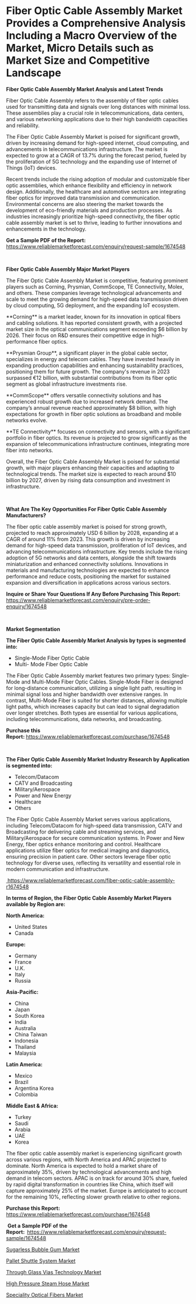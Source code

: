 <p><h1>Fiber Optic Cable Assembly Market Provides a Comprehensive Analysis Including a Macro Overview of the Market, Micro Details such as Market Size and Competitive Landscape</h1></p><p><strong>Fiber Optic Cable Assembly Market Analysis and Latest Trends</strong></p>
<p><p>Fiber Optic Cable Assembly refers to the assembly of fiber optic cables used for transmitting data and signals over long distances with minimal loss. These assemblies play a crucial role in telecommunications, data centers, and various networking applications due to their high bandwidth capacities and reliability. </p><p>The Fiber Optic Cable Assembly Market is poised for significant growth, driven by increasing demand for high-speed internet, cloud computing, and advancements in telecommunications infrastructure. The market is expected to grow at a CAGR of 13.7% during the forecast period, fueled by the proliferation of 5G technology and the expanding use of Internet of Things (IoT) devices. </p><p>Recent trends include the rising adoption of modular and customizable fiber optic assemblies, which enhance flexibility and efficiency in network design. Additionally, the healthcare and automotive sectors are integrating fiber optics for improved data transmission and communication. Environmental concerns are also steering the market towards the development of eco-friendly materials and production processes. As industries increasingly prioritize high-speed connectivity, the fiber optic cable assembly market is set to thrive, leading to further innovations and enhancements in the technology.</p></p>
<p><strong>Get a Sample PDF of the Report:&nbsp;</strong> <a href="https://www.reliablemarketforecast.com/enquiry/request-sample/1674548?utm_campaign=1127&utm_medium=2&utm_source=Github&utm_content=ia&utm_term=10102024&utm_id=fiber-optic-cable-assembly">https://www.reliablemarketforecast.com/enquiry/request-sample/1674548</a></p>
<p>&nbsp;</p>
<p><strong>Fiber Optic Cable Assembly Major Market Players</strong></p>
<p><p>The Fiber Optic Cable Assembly Market is competitive, featuring prominent players such as Corning, Prysmian, CommScope, TE Connectivity, Molex, and others. These companies leverage technological advancements and scale to meet the growing demand for high-speed data transmission driven by cloud computing, 5G deployment, and the expanding IoT ecosystem.</p><p>**Corning** is a market leader, known for its innovation in optical fibers and cabling solutions. It has reported consistent growth, with a projected market size in the optical communications segment exceeding $6 billion by 2026. Their focus on R&D ensures their competitive edge in high-performance fiber optics.</p><p>**Prysmian Group**, a significant player in the global cable sector, specializes in energy and telecom cables. They have invested heavily in expanding production capabilities and enhancing sustainability practices, positioning them for future growth. The company's revenue in 2023 surpassed €12 billion, with substantial contributions from its fiber optic segment as global infrastructure investments rise.</p><p>**CommScope** offers versatile connectivity solutions and has experienced robust growth due to increased network demand. The company’s annual revenue reached approximately $8 billion, with high expectations for growth in fiber optic solutions as broadband and mobile networks evolve.</p><p>**TE Connectivity** focuses on connectivity and sensors, with a significant portfolio in fiber optics. Its revenue is projected to grow significantly as the expansion of telecommunications infrastructure continues, integrating more fiber into networks.</p><p>Overall, the Fiber Optic Cable Assembly Market is poised for substantial growth, with major players enhancing their capacities and adapting to technological trends. The market size is expected to reach around $10 billion by 2027, driven by rising data consumption and investment in infrastructure.</p></p>
<p>&nbsp;</p>
<p><strong>What Are The Key Opportunities For Fiber Optic Cable Assembly Manufacturers?</strong></p>
<p><p>The fiber optic cable assembly market is poised for strong growth, projected to reach approximately USD 6 billion by 2028, expanding at a CAGR of around 11% from 2023. This growth is driven by increasing demand for high-speed data transmission, proliferation of IoT devices, and advancing telecommunications infrastructure. Key trends include the rising adoption of 5G networks and data centers, alongside the shift towards miniaturization and enhanced connectivity solutions. Innovations in materials and manufacturing technologies are expected to enhance performance and reduce costs, positioning the market for sustained expansion and diversification in applications across various sectors.</p></p>
<p><strong>Inquire or Share Your Questions If Any Before Purchasing This Report:</strong> <a href="https://www.reliablemarketforecast.com/enquiry/pre-order-enquiry/1674548?utm_campaign=1127&utm_medium=2&utm_source=Github&utm_content=ia&utm_term=10102024&utm_id=fiber-optic-cable-assembly">https://www.reliablemarketforecast.com/enquiry/pre-order-enquiry/1674548</a></p>
<p>&nbsp;</p>
<p><strong>Market Segmentation</strong></p>
<p><strong>The Fiber Optic Cable Assembly Market Analysis by types is segmented into:</strong></p>
<p><ul><li>Single-Mode Fiber Optic Cable</li><li>Multi- Mode Fiber Optic Cable</li></ul></p>
<p><p>The Fiber Optic Cable Assembly market features two primary types: Single-Mode and Multi-Mode Fiber Optic Cables. Single-Mode Fiber is designed for long-distance communication, utilizing a single light path, resulting in minimal signal loss and higher bandwidth over extensive ranges. In contrast, Multi-Mode Fiber is suited for shorter distances, allowing multiple light paths, which increases capacity but can lead to signal degradation over longer stretches. Both types are essential for various applications, including telecommunications, data networks, and broadcasting.</p></p>
<p><strong>Purchase this Report:&nbsp;</strong><a href="https://www.reliablemarketforecast.com/purchase/1674548?utm_campaign=1127&utm_medium=2&utm_source=Github&utm_content=ia&utm_term=10102024&utm_id=fiber-optic-cable-assembly">https://www.reliablemarketforecast.com/purchase/1674548</a></p>
<p>&nbsp;</p>
<p><strong>The Fiber Optic Cable Assembly Market Industry Research by Application is segmented into:</strong></p>
<p><ul><li>Telecom/Datacom</li><li>CATV and Broadcasting</li><li>Military/Aerospace</li><li>Power and New Energy</li><li>Healthcare</li><li>Others</li></ul></p>
<p><p>The Fiber Optic Cable Assembly Market serves various applications, including Telecom/Datacom for high-speed data transmission, CATV and Broadcasting for delivering cable and streaming services, and Military/Aerospace for secure communication systems. In Power and New Energy, fiber optics enhance monitoring and control. Healthcare applications utilize fiber optics for medical imaging and diagnostics, ensuring precision in patient care. Other sectors leverage fiber optic technology for diverse uses, reflecting its versatility and essential role in modern communication and infrastructure.</p></p>
<p><a href="https://www.reliablemarketforecast.com/fiber-optic-cable-assembly-r1674548?utm_campaign=1127&utm_medium=2&utm_source=Github&utm_content=ia&utm_term=10102024&utm_id=fiber-optic-cable-assembly">&nbsp;https://www.reliablemarketforecast.com/fiber-optic-cable-assembly-r1674548</a></p>
<p><strong>In terms of Region, the Fiber Optic Cable Assembly Market Players available by Region are:</strong></p>
<p>
    <p> <strong> North America: </strong>
        <ul>
            <li>United States</li>
            <li>Canada</li>
        </ul>
        </p> 
    <p> <strong> Europe: </strong>
        <ul>
            <li>Germany</li>
            <li>France</li>
            <li>U.K.</li>
            <li>Italy</li>
            <li>Russia</li>
        </ul>
        </p> 
    <p> <strong> Asia-Pacific: </strong>
        <ul>
            <li>China</li>
            <li>Japan</li>
            <li>South Korea</li>
            <li>India</li>
            <li>Australia</li>
            <li>China Taiwan</li>
            <li>Indonesia</li>
            <li>Thailand</li>
            <li>Malaysia</li>
        </ul>
        </p> 
    <p> <strong> Latin America: </strong>
        <ul>
            <li>Mexico</li>
            <li>Brazil</li>
            <li>Argentina Korea</li>
            <li>Colombia</li>
        </ul>
        </p> 
    <p> <strong> Middle East & Africa: </strong>
        <ul>
            <li>Turkey</li>
            <li>Saudi</li>
            <li>Arabia</li>
            <li>UAE</li>
            <li>Korea</li>
        </ul>
    </p>
    </p>
<p><p>The fiber optic cable assembly market is experiencing significant growth across various regions, with North America and APAC projected to dominate. North America is expected to hold a market share of approximately 35%, driven by technological advancements and high demand in telecom sectors. APAC is on track for around 30% share, fueled by rapid digital transformation in countries like China, which itself will capture approximately 25% of the market. Europe is anticipated to account for the remaining 10%, reflecting slower growth relative to other regions.</p></p>
<p><strong>Purchase this Report: </strong><a href="https://www.reliablemarketforecast.com/purchase/1674548?utm_campaign=1127&utm_medium=2&utm_source=Github&utm_content=ia&utm_term=10102024&utm_id=fiber-optic-cable-assembly">https://www.reliablemarketforecast.com/purchase/1674548</a></p>
<p>&nbsp;<strong>Get a Sample PDF of the Report:&nbsp;&nbsp;</strong><a href="https://www.reliablemarketforecast.com/enquiry/request-sample/1674548?utm_campaign=1127&utm_medium=2&utm_source=Github&utm_content=ia&utm_term=10102024&utm_id=fiber-optic-cable-assembly">https://www.reliablemarketforecast.com/enquiry/request-sample/1674548</a></p>
<p><strong></strong></p>
<p><p><a href="https://issuu.com/reportprime-2/docs/sugarless-bubble-gum-market-size-20_c6837574c4dd97?utm_campaign=1127&utm_medium=2&utm_source=Github&utm_content=ia&utm_term=10102024&utm_id=fiber-optic-cable-assembly">Sugarless Bubble Gum Market</a></p><p><a href="https://www.linkedin.com/pulse/market-forecast-global-pallet-shuttle-system-trends-impact-ocsre?utm_campaign=1127&utm_medium=2&utm_source=Github&utm_content=ia&utm_term=10102024&utm_id=fiber-optic-cable-assembly">Pallet Shuttle System Market</a></p><p><a href="https://github.com/she4uisome/Market-Research-Report-List-1/blob/main/through-glass-vias-technology-market.md?utm_campaign=1127&utm_medium=2&utm_source=Github&utm_content=ia&utm_term=10102024&utm_id=fiber-optic-cable-assembly">Through Glass Vias Technology Market</a></p><p><a href="https://www.linkedin.com/pulse/high-pressure-steam-hose-market-strategic-insights-product-evolution-vhnre?utm_campaign=1127&utm_medium=2&utm_source=Github&utm_content=ia&utm_term=10102024&utm_id=fiber-optic-cable-assembly">High Pressure Steam Hose Market</a></p><p><a href="https://github.com/maximinauago/Market-Research-Report-List-1/blob/main/speciality-optical-fibers-market.md?utm_campaign=1127&utm_medium=2&utm_source=Github&utm_content=ia&utm_term=10102024&utm_id=fiber-optic-cable-assembly">Speciality Optical Fibers Market</a></p></p>